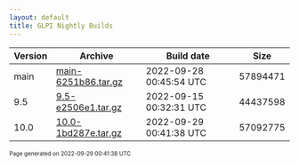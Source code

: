 ```yaml
---
layout: default
title: GLPI Nightly Builds
---
```


Version|Archive|Build date|Size
---|---|---|---
main|[main-6251b86.tar.gz](main-6251b86.tar.gz)|2022-09-28 00:45:54 UTC|57894471
9.5|[9.5-e2506e1.tar.gz](9.5-e2506e1.tar.gz)|2022-09-15 00:32:31 UTC|44437598
10.0|[10.0-1bd287e.tar.gz](10.0-1bd287e.tar.gz)|2022-09-29 00:41:38 UTC|57092775

<font size="1">Page generated on 2022-09-29 00:41:38 UTC</font>
